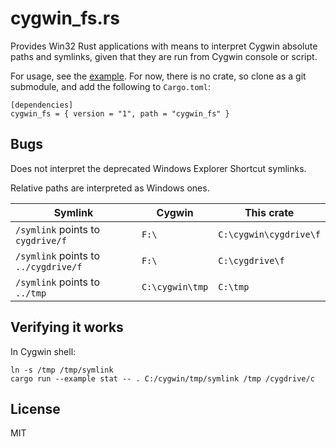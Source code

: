 cygwin\_fs.rs
=============

Provides Win32 Rust applications with means to interpret Cygwin absolute paths and symlinks,
given that they are run from Cygwin console or script.

For usage, see the [example](example/stat.rs).
For now, there is no crate, so clone as a git submodule, and add the following to `Cargo.toml`:
```
[dependencies]
cygwin_fs = { version = "1", path = "cygwin_fs" }
```

Bugs
----
Does not interpret the deprecated Windows Explorer Shortcut symlinks.

Relative paths are interpreted as Windows ones.

|              Symlink                 |      Cygwin     |       This crate       |
|--------------------------------------|-----------------|------------------------|
| `/symlink` points to `cygdrive/f`    |      `F:\`      | `C:\cygwin\cygdrive\f` |
| `/symlink` points to `../cygdrive/f` |      `F:\`      | `C:\cygdrive\f`        |
| `/symlink` points to `../tmp`        | `C:\cygwin\tmp` | `C:\tmp`               |

Verifying it works
------------------
In Cygwin shell:
```
ln -s /tmp /tmp/symlink
cargo run --example stat -- . C:/cygwin/tmp/symlink /tmp /cygdrive/c
```

License
-------
MIT

